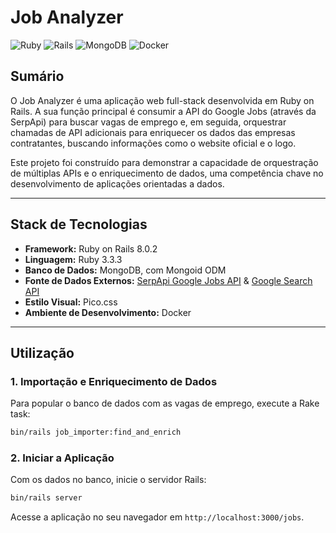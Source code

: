 # Job Analyzer

![Ruby](https://img.shields.io/badge/Ruby-3.3.3-CC342D.svg?style=for-the-badge&logo=ruby)
![Rails](https://img.shields.io/badge/Rails-8.0.2-D30001.svg?style=for-the-badge&logo=rubyonrails)
![MongoDB](https://img.shields.io/badge/MongoDB-4.7.1-47A248.svg?style=for-the-badge&logo=mongodb)
![Docker](https://img.shields.io/badge/Docker-20.10.21-2496ED.svg?style=for-the-badge&logo=docker)

## Sumário

O Job Analyzer é uma aplicação web full-stack desenvolvida em Ruby on Rails. A sua função principal é consumir a API do Google Jobs (através da SerpApi) para buscar vagas de emprego e, em seguida, orquestrar chamadas de API adicionais para enriquecer os dados das empresas contratantes, buscando informações como o website oficial e o logo.

Este projeto foi construído para demonstrar a capacidade de orquestração de múltiplas APIs e o enriquecimento de dados, uma competência chave no desenvolvimento de aplicações orientadas a dados.

---

## Stack de Tecnologias

* **Framework:** Ruby on Rails 8.0.2
* **Linguagem:** Ruby 3.3.3
* **Banco de Dados:** MongoDB, com Mongoid ODM
* **Fonte de Dados Externos:** [SerpApi Google Jobs API](https://serpapi.com/) & [Google Search API](https://serpapi.com/)
* **Estilo Visual:** Pico.css
* **Ambiente de Desenvolvimento:** Docker

---

## Utilização

### 1. Importação e Enriquecimento de Dados
Para popular o banco de dados com as vagas de emprego, execute a Rake task:
```bash
bin/rails job_importer:find_and_enrich
```

### 2. Iniciar a Aplicação
Com os dados no banco, inicie o servidor Rails:
```bash
bin/rails server
```
Acesse a aplicação no seu navegador em `http://localhost:3000/jobs`.